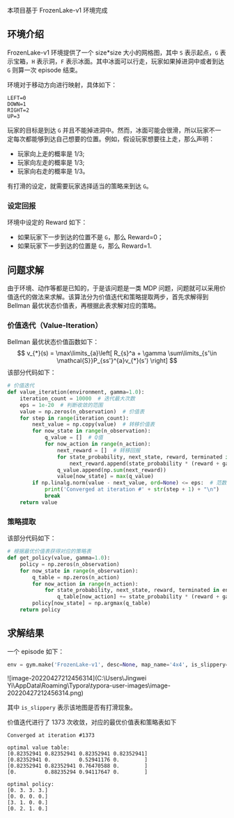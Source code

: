 本项目基于 FrozenLake-v1 环境完成

## 环境介绍

FrozenLake-v1 环境提供了一个 size*size 大小的网格图，其中 ```S``` 表示起点，```G``` 表示宝箱，```H``` 表示洞，```F``` 表示冰面。其中冰面可以行走，玩家如果掉进洞中或者到达 ```G``` 则算一次 episode 结束。

环境对于移动方向进行映射，具体如下：

```
LEFT=0
DOWN=1
RIGHT=2
UP=3
```

玩家的目标是到达 ```G``` 并且不能掉进洞中。然而，冰面可能会很滑，所以玩家不一定每次都能够到达自己想要的位置。例如，假设玩家想要往上走，那么声明：

- 玩家向上走的概率是 1/3;
- 玩家向左走的概率是 1/3;
- 玩家向右走的概率是 1/3。

有打滑的设定，就需要玩家选择适当的策略来到达 ```G```。

### 设定回报

环境中设定的 Reward 如下：

- 如果玩家下一步到达的位置不是 ```G```，那么 Reward=0；
- 如果玩家下一步到达的位置是 ```G```，那么 Reward=1.

## 问题求解

由于环境、动作等都是已知的，于是该问题是一类 MDP 问题，问题就可以采用价值迭代的做法来求解。该算法分为价值迭代和策略提取两步，首先求解得到 Bellman 最优状态价值表，再根据此表求解对应的策略。

### 价值迭代（Value-Iteration）

Bellman 最优状态价值函数如下：
$$
v_{*}(s) = \max\limits_{a}\left[ R_{s}^a + \gamma \sum\limits_{s'\in \mathcal{S}}P_{ss'}^{a}v_{*}(s') \right]
$$
该部分代码如下：

```python
# 价值迭代
def value_iteration(environment, gamma=1.0):
    iteration_count = 10000  # 迭代最大次数
    eps = 1e-20  # 判断收敛的范围
    value = np.zeros(n_observation)  # 价值表
    for step in range(iteration_count):
        next_value = np.copy(value)  # 转移价值表
        for now_state in range(n_observation):
            q_value = []  # Q值
            for now_action in range(n_action):
                next_reward = []  # 转移回报
                for state_probability, next_state, reward, terminated in environment.P[now_state][now_action]:
                    next_reward.append(state_probability * (reward + gamma * next_value[next_state]))
                q_value.append(np.sum(next_reward))
                value[now_state] = max(q_value)
        if np.linalg.norm(value - next_value, ord=None) <= eps:  # 范数小于等于eps时判断为收敛
            print('Converged at iteration #' + str(step + 1) + "\n")
            break
    return value
```

### 策略提取

该部分代码如下：

```python
# 根据最优价值表获得对应的策略表
def get_policy(value, gamma=1.0):
    policy = np.zeros(n_observation)
    for now_state in range(n_observation):
        q_table = np.zeros(n_action)
        for now_action in range(n_action):
            for state_probability, next_state, reward, terminated in env.P[now_state][now_action]:
                q_table[now_action] += state_probability * (reward + gamma * value[next_state])
        policy[now_state] = np.argmax(q_table)
    return policy
```

## 求解结果

一个 episode 如下：

```python
env = gym.make('FrozenLake-v1', desc=None, map_name='4x4', is_slippery=True)  # 获得环境
```

![image-20220427212456314](C:\Users\Jingwei Yi\AppData\Roaming\Typora\typora-user-images\image-20220427212456314.png)

其中 ```is_slippery``` 表示该地图是否有打滑现象。

价值迭代进行了 1373 次收敛，对应的最优价值表和策略表如下

```
Converged at iteration #1373

optimal value table:
[0.82352941 0.82352941 0.82352941 0.82352941]
[0.82352941 0.         0.52941176 0.        ]
[0.82352941 0.82352941 0.76470588 0.        ]
[0.         0.88235294 0.94117647 0.        ]

optimal policy:
[0. 3. 3. 3.]
[0. 0. 0. 0.]
[3. 1. 0. 0.]
[0. 2. 1. 0.]
```

